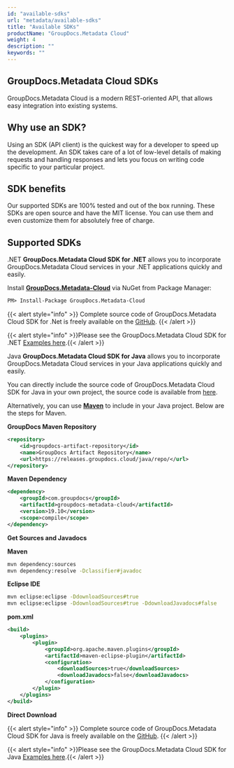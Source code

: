 ```yaml
---
id: "available-sdks"
url: "metadata/available-sdks"
title: "Available SDKs"
productName: "GroupDocs.Metadata Cloud"
weight: 4
description: ""
keywords: ""
---
```



## GroupDocs.Metadata Cloud SDKs

GroupDocs.Metadata Cloud is a modern REST-oriented API, that allows easy integration into existing systems.

## Why use an SDK?

Using an SDK (API client) is the quickest way for a developer to speed up the development. An SDK takes care of a lot of low-level details of making requests and handling responses and lets you focus on writing code specific to your particular project.

## SDK benefits

Our supported SDKs are 100% tested and out of the box running. These SDKs are open source and have the MIT license. You can use them and even customize them for absolutely free of charge.

## Supported SDKs

 .NET
**GroupDocs.Metadata Cloud SDK for .NET** allows you to incorporate GroupDocs.Metadata Cloud services in your .NET applications quickly and easily.

Install **[GroupDocs.Metadata-Cloud](https://www.nuget.org/packages/GroupDocs.Metadata-Cloud/)** via NuGet from Package Manager:

```html
PM> Install-Package GroupDocs.Metadata-Cloud
```

{{< alert style="info" >}}
Complete source code of GroupDocs.Metadata Cloud SDK for .Net is freely available on the [GitHub](https://github.com/groupdocs-metadata-cloud/groupdocs-metadata-cloud-dotnet).
{{< /alert >}}

{{< alert style="info" >}}Please see the GroupDocs.Metadata Cloud SDK for .NET [Examples here](https://github.com/groupdocs-metadata-cloud/groupdocs-metadata-cloud-dotnet-samples/tree/master/Examples).{{< /alert >}}

Java **GroupDocs.Metadata Cloud SDK for Java** allows you to incorporate GroupDocs.Metadata Cloud services in your Java applications quickly and easily.

You can directly include the source code of GroupDocs.Metadata Cloud SDK for Java in your own project, the source code is available from [here](https://github.com/groupdocs-metadata-cloud/groupdocs-metadata-cloud-java).

Alternatively, you can use **[Maven](https://releases.groupdocs.cloud/java/repo/com/groupdocs/groupdocs-metadata-cloud/)** to include in your Java project. Below are the steps for Maven.

**GroupDocs Maven Repository**

```xml
<repository>
    <id>groupdocs-artifact-repository</id>
    <name>GroupDocs Artifact Repository</name>
    <url>https://releases.groupdocs.cloud/java/repo/</url>
</repository>
```

**Maven Dependency**

```xml
<dependency>
    <groupId>com.groupdocs</groupId>
    <artifactId>groupdocs-metadata-cloud</artifactId>    
    <version>19.10</version>
    <scope>compile</scope>
</dependency>
```

**Get Sources and Javadocs**

**Maven**

```bash
mvn dependency:sources
mvn dependency:resolve -Dclassifier#javadoc
```

**Eclipse IDE**

```bash
mvn eclipse:eclipse -DdownloadSources#true
mvn eclipse:eclipse -DdownloadSources#true -DdownloadJavadocs#false
```

**pom.xml**

```xml
<build>
    <plugins>
        <plugin>      
            <groupId>org.apache.maven.plugins</groupId>
            <artifactId>maven-eclipse-plugin</artifactId>
            <configuration>          
                <downloadSources>true</downloadSources>        
                <downloadJavadocs>false</downloadJavadocs>
            </configuration>
        </plugin>
    </plugins>
</build>
```

**Direct Download**

{{< alert style="info" >}}
Complete source code of GroupDocs.Metadata Cloud SDK for Java is freely available on the [GitHub](https://github.com/groupdocs-metadata-cloud/groupdocs-metadata-cloud-java).
{{< /alert >}}

{{< alert style="info" >}}Please see the GroupDocs.Metadata Cloud SDK for Java [Examples here](https://github.com/groupdocs-metadata-cloud/groupdocs-metadata-cloud-java/tree/master/src/test/java/com/groupdocs/cloud/metadata/api).{{< /alert >}}
